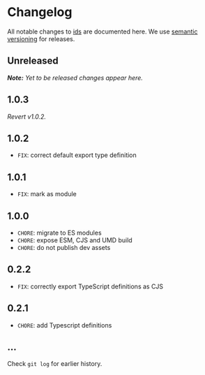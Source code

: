 # Changelog

All notable changes to [ids](https://github.com/bpmn-io/ids) are documented here. We use [semantic versioning](http://semver.org/) for releases.

## Unreleased

___Note:__ Yet to be released changes appear here._

## 1.0.3

_Revert v1.0.2._

## 1.0.2

* `FIX`: correct default export type definition

## 1.0.1

* `FIX`: mark as module

## 1.0.0

* `CHORE`: migrate to ES modules
* `CHORE`: expose ESM, CJS and UMD build
* `CHORE`: do not publish dev assets

## 0.2.2

* `FIX`: correctly export TypeScript definitions as CJS

## 0.2.1

* `CHORE`: add Typescript definitions

## ...

Check `git log` for earlier history.
